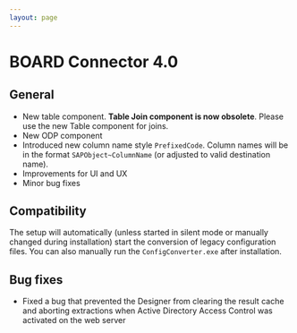 ```yaml
---
layout: page
---
```


# BOARD Connector 4.0

## General 
- New table component. **Table Join component is now obsolete**. Please use the new Table component for joins.
- New ODP component
- Introduced new column name style `PrefixedCode`. Column names will be in the format `SAPObject~ColumnName` (or adjusted to valid destination name).
- Improvements for UI and UX
- Minor bug fixes

## Compatibility
The setup will automatically (unless started in silent mode or manually changed during installation) start the conversion of legacy configuration files. You can also manually run the `ConfigConverter.exe` after installation.

## Bug fixes
- Fixed a bug that prevented the Designer from clearing the result cache and aborting extractions when Active Directory Access Control was activated on the web server